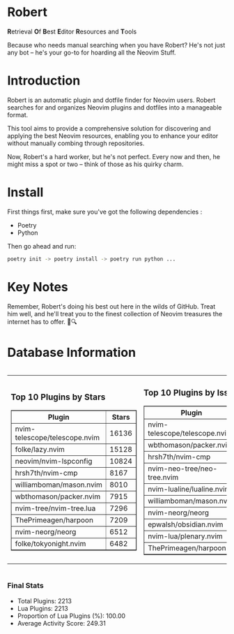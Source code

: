 # Robert

**R**etrieval
**O**f
**B**est
**E**ditor
**R**esources and
**T**ools

Because who needs manual searching when you have Robert?
He's not just any bot – he's your go-to for hoarding all the Neovim Stuff.

# Introduction
Robert is an automatic plugin and dotfile finder for Neovim users. Robert searches for and organizes Neovim plugins and dotfiles into a manageable format.

This tool aims to provide a comprehensive solution for discovering and applying the best Neovim resources, enabling you to enhance your editor without manually combing through repositories.

Now, Robert's a hard worker, but he's not perfect. Every now and then, he might miss a spot or two – think of those as his quirky charm. 

# Install
 First things first, make sure you've got the following dependencies :
  - Poetry 
  - Python 

Then go ahead and run:

```bash
poetry init -> poetry install -> poetry run python ...
```
# Key Notes

Remember, Robert's doing his best out here in the wilds of GitHub. Treat him well, and he'll treat you to the finest collection of Neovim treasures the internet has to offer. 🎩🔍


# Database Information

<div style='display:flex;flex-direction:row;justify-content:space-between;'><table><tr><td><h3>Top 10 Plugins by Stars</h3><table border="1"><tr><th>Plugin</th><th>Stars</th></tr><tr><td>nvim-telescope/telescope.nvim</td><td>16136</td></tr><tr><td>folke/lazy.nvim</td><td>15128</td></tr><tr><td>neovim/nvim-lspconfig</td><td>10824</td></tr><tr><td>hrsh7th/nvim-cmp</td><td>8167</td></tr><tr><td>williamboman/mason.nvim</td><td>8010</td></tr><tr><td>wbthomason/packer.nvim</td><td>7915</td></tr><tr><td>nvim-tree/nvim-tree.lua</td><td>7296</td></tr><tr><td>ThePrimeagen/harpoon</td><td>7209</td></tr><tr><td>nvim-neorg/neorg</td><td>6512</td></tr><tr><td>folke/tokyonight.nvim</td><td>6482</td></tr></table></td><td><h3>Top 10 Plugins by Issues</h3><table border="1"><tr><th>Plugin</th><th>Issues</th></tr><tr><td>nvim-telescope/telescope.nvim</td><td>382</td></tr><tr><td>wbthomason/packer.nvim</td><td>307</td></tr><tr><td>hrsh7th/nvim-cmp</td><td>285</td></tr><tr><td>nvim-neo-tree/neo-tree.nvim</td><td>240</td></tr><tr><td>nvim-lualine/lualine.nvim</td><td>231</td></tr><tr><td>williamboman/mason.nvim</td><td>214</td></tr><tr><td>nvim-neorg/neorg</td><td>186</td></tr><tr><td>epwalsh/obsidian.nvim</td><td>169</td></tr><tr><td>nvim-lua/plenary.nvim</td><td>148</td></tr><tr><td>ThePrimeagen/harpoon</td><td>126</td></tr></table></td><td><h3>Top 10 Plugins by Forks</h3><table border="1"><tr><th>Plugin</th><th>Forks</th></tr><tr><td>neovim/nvim-lspconfig</td><td>2094</td></tr><tr><td>nvim-telescope/telescope.nvim</td><td>842</td></tr><tr><td>nvim-tree/nvim-tree.lua</td><td>609</td></tr><tr><td>nvim-lualine/lualine.nvim</td><td>469</td></tr><tr><td>folke/tokyonight.nvim</td><td>434</td></tr><tr><td>hrsh7th/nvim-cmp</td><td>410</td></tr><tr><td>ThePrimeagen/harpoon</td><td>384</td></tr><tr><td>folke/lazy.nvim</td><td>366</td></tr><tr><td>jackMort/ChatGPT.nvim</td><td>319</td></tr><tr><td>nvimdev/lspsaga.nvim</td><td>289</td></tr></table></td></tr></table></div>

### Final Stats
- Total Plugins: 2213
- Lua Plugins: 2213
- Proportion of Lua Plugins (%): 100.00
- Average Activity Score: 249.31
